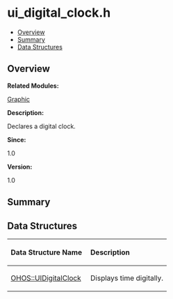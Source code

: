 # ui\_digital\_clock.h<a name="EN-US_TOPIC_0000001055198114"></a>

-   [Overview](#section1352375193165629)
-   [Summary](#section2028675423165629)
-   [Data Structures](#nested-classes)

## **Overview**<a name="section1352375193165629"></a>

**Related Modules:**

[Graphic](graphic.md)

**Description:**

Declares a digital clock. 

**Since:**

1.0

**Version:**

1.0

## **Summary**<a name="section2028675423165629"></a>

## Data Structures<a name="nested-classes"></a>

<a name="table1275598938165629"></a>
<table><thead align="left"><tr id="row2137096238165629"><th class="cellrowborder" valign="top" width="50%" id="mcps1.1.3.1.1"><p id="p1274572031165629"><a name="p1274572031165629"></a><a name="p1274572031165629"></a>Data Structure Name</p>
</th>
<th class="cellrowborder" valign="top" width="50%" id="mcps1.1.3.1.2"><p id="p1592730809165629"><a name="p1592730809165629"></a><a name="p1592730809165629"></a>Description</p>
</th>
</tr>
</thead>
<tbody><tr id="row963039340165629"><td class="cellrowborder" valign="top" width="50%" headers="mcps1.1.3.1.1 "><p id="p155514519165629"><a name="p155514519165629"></a><a name="p155514519165629"></a><a href="ohos-uidigitalclock.md">OHOS::UIDigitalClock</a></p>
</td>
<td class="cellrowborder" valign="top" width="50%" headers="mcps1.1.3.1.2 "><p id="p1901265524165629"><a name="p1901265524165629"></a><a name="p1901265524165629"></a>Displays time digitally. </p>
</td>
</tr>
</tbody>
</table>

